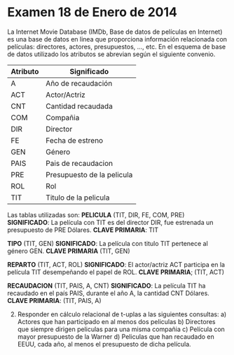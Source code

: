 # Examen 18 de Enero de 2014

La Internet Movie Database (IMDb, Base de datos de películas en Internet) es una base de datos en linea que proporciona información relacionada con películas: directores, actores, presupuestos, ..., etc. En el esquema de base de datos utilizado los atributos se abrevian según el siguiente convenio.

| Atributo | Significado                |
| -------- | -------------------------- |
| A        | Año de recaudación         |
| ACT      | Actor/Actriz               |
| CNT      | Cantidad recaudada         |
| COM      | Compañia                   |
| DIR      | Director                   |
| FE       | Fecha de estreno           |
| GEN      | Género                     |
| PAIS     | Pais de recaudacion        |
| PRE      | Presupuesto de la pelicula |
| ROL      | Rol                        |
| TIT      | Titulo de la pelicula      |

Las tablas utilizadas son:
**PELICULA** (TIT, DIR, FE, COM, PRE)
**SIGNIFICADO**: La película con TIT es del director DIR, fue estrenada un presupuesto de PRE Dólares.
**CLAVE PRIMARIA**: TIT

**TIPO** (TIT, GEN)
**SIGNIFICADO**: La película con titulo TIT pertenece al género GEN.
**CLAVE PRIMARIA** (TIT, GEN)

**REPARTO** (TIT, ACT, ROL)
**SIGNIFICADO**: El actor/actriz ACT participa en la película TIT desempeñando el papel de ROL.
**CLAVE PRIMARIA**; (TIT, ACT)

**RECAUDACION** (TIT, PAIS, A, CNT)
**SIGNIFICADO**: La película TIT ha recaudado en el país PAIS, durante el año A, la cantidad CNT Dólares.
**CLAVE PRIMARIA**: (TIT, PAIS, A)

2) Responder en cálculo relacional de t-uplas a las siguientes consultas:
a) Actores que han participado en al menos dos peliculas
b) Directores que siempre dirigen peliculas para una misma compañia
c) Película con mayor presupuesto de la Warner
d) Peliculas que han recaudado en EEUU, cada año, al menos el presupuesto de dicha película.
